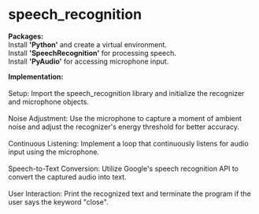# speech_recognition

 **Packages:**
 <br>Install **'Python'** and create a virtual environment.
 <br>Install **'SpeechRecognition'** for processing speech.
 <br>Install **'PyAudio'** for accessing microphone input.

**Implementation:**<br>
<br>Setup: Import the speech_recognition library and initialize the recognizer and microphone objects.<br>
<br>Noise Adjustment: Use the microphone to capture a moment of ambient noise and adjust the recognizer's energy threshold for better accuracy.<br>
<br>Continuous Listening: Implement a loop that continuously listens for audio input using the microphone.<br>
<br>Speech-to-Text Conversion: Utilize Google's speech recognition API to convert the captured audio into text.<br>
<br>User Interaction: Print the recognized text and terminate the program if the user says the keyword "close".<br>
